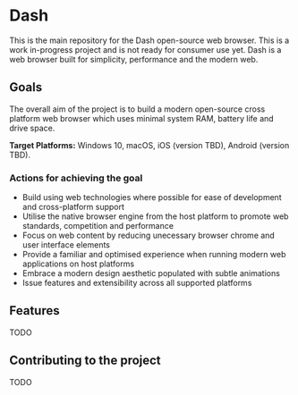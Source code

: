 # Dash
This is the main repository for the Dash open-source web browser. This is a work in-progress project and is not ready for consumer use yet.
Dash is a web browser built for simplicity, performance and the modern web.

## Goals
The overall aim of the project is to build a modern open-source cross platform web browser which uses minimal system RAM, battery life and drive space.

**Target Platforms:** Windows 10, macOS, iOS (version TBD), Android (version TBD).

### Actions for achieving the goal

* Build using web technologies where possible for ease of development and cross-platform support
* Utilise the native browser engine from the host platform to promote web standards, competition and performance
* Focus on web content by reducing unecessary browser chrome and user interface elements
* Provide a familiar and optimised experience when running modern web applications on host platforms
* Embrace a modern design aesthetic populated with subtle animations
* Issue features and extensibility across all supported platforms

## Features

TODO

## Contributing to the project

TODO
